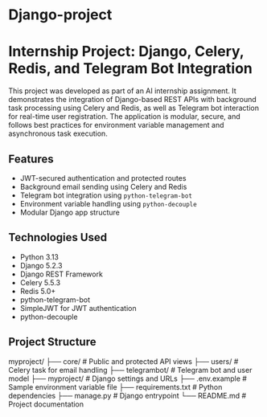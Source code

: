 ﻿# Django-project
# Internship Project: Django, Celery, Redis, and Telegram Bot Integration

This project was developed as part of an AI internship assignment. It demonstrates the integration of Django-based REST APIs with background task processing using Celery and Redis, as well as Telegram bot interaction for real-time user registration. The application is modular, secure, and follows best practices for environment variable management and asynchronous task execution.

## Features

- JWT-secured authentication and protected routes
- Background email sending using Celery and Redis
- Telegram bot integration using `python-telegram-bot`
- Environment variable handling using `python-decouple`
- Modular Django app structure

## Technologies Used

- Python 3.13
- Django 5.2.3
- Django REST Framework
- Celery 5.5.3
- Redis 5.0+
- python-telegram-bot
- SimpleJWT for JWT authentication
- python-decouple

## Project Structure

myproject/
├── core/ # Public and protected API views
├── users/ # Celery task for email handling
├── telegrambot/ # Telegram bot and user model
├── myproject/ # Django settings and URLs
├── .env.example # Sample environment variable file
├── requirements.txt # Python dependencies
├── manage.py # Django entrypoint
└── README.md # Project documentation


